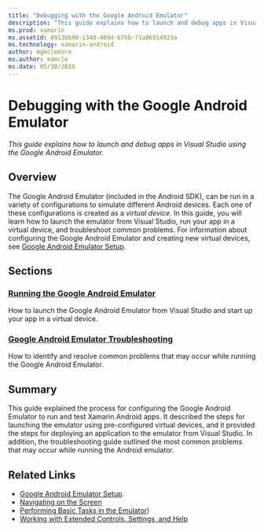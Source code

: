 ```yaml
---
title: "Debugging with the Google Android Emulator"
description: "This guide explains how to launch and debug apps in Visual Studio using the Google Android Emulator."
ms.prod: xamarin
ms.assetid: 8913bb90-1340-409d-b7bb-71a06914923a
ms.technology: xamarin-android
author: mgmclemore
ms.author: mamcle
ms.date: 05/30/2018
---
```


# Debugging with the Google Android Emulator

_This guide explains how to launch and debug apps in Visual Studio using the Google Android Emulator._


## Overview

The Google Android Emulator (included in the Android SDK), can be run
in a variety of configurations to simulate different Android devices.
Each one of these configurations is created as a _virtual device_. In
this guide, you will learn how to launch the emulator from Visual
Studio, run your app in a virtual device, and troubleshoot common
problems. For information about configuring the Google Android Emulator
and creating new virtual devices, see
[Google Android Emulator Setup](~/android/get-started/installation/android-emulator/index.md).


## Sections

### [Running the Google Android Emulator](~/android/deploy-test/debugging/android-sdk-emulator/running-the-emulator.md)

How to launch the Google Android Emulator from Visual Studio and start
up your app in a virtual device.


### [Google Android Emulator Troubleshooting](~/android/deploy-test/debugging/android-sdk-emulator/troubleshooting.md)

How to identify and resolve common problems that may occur while
running the Google Android Emulator.


## Summary

This guide explained the process for configuring the Google Android
Emulator to run and test Xamarin.Android apps. It described the steps
for launching the emulator using pre-configured virtual devices, and it
provided the steps for deploying an application to the emulator from
Visual Studio. In addition, the troubleshooting guide outlined the most
common problems that may occur while running the Android emulator.


## Related Links

- [Google Android Emulator Setup](~/android/get-started/installation/android-emulator/index.md).
- [Navigating on the Screen](https://developer.android.com/studio/run/emulator.html#navigate)
- [Performing Basic Tasks in the Emulator](https://developer.android.com/studio/run/emulator.html#tasks))
- [Working with Extended Controls, Settings, and Help](https://developer.android.com/studio/run/emulator.html#extended)
